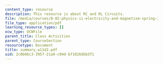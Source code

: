 ```yaml
---
content_type: resource
description: This resource is about RC and RL Circuits.
file: /media/courses/8-02-physics-ii-electricity-and-magnetism-spring-2007/2c0b66c3395721a0c94db71026dbb3f1_summary_w11d2.pdf
file_type: application/pdf
learning_resource_types: []
ocw_type: OCWFile
parent_title: Class Activities
parent_type: CourseSection
resourcetype: Document
title: summary_w11d2.pdf
uid: 2c0b66c3-3957-21a0-c94d-b71026dbb3f1
---
```

